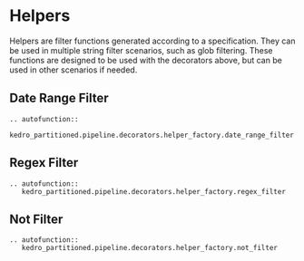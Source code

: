 # Helpers

Helpers are filter functions generated according to a specification. They can be used in multiple string filter scenarios, such as glob filtering. These functions are designed to be used with the decorators above, but can be
used in other scenarios if needed.

## Date Range Filter

```{eval-rst}
.. autofunction::
   kedro_partitioned.pipeline.decorators.helper_factory.date_range_filter
```

## Regex Filter

```{eval-rst}
.. autofunction::
   kedro_partitioned.pipeline.decorators.helper_factory.regex_filter
```

## Not Filter

```{eval-rst}
.. autofunction::
   kedro_partitioned.pipeline.decorators.helper_factory.not_filter
```
